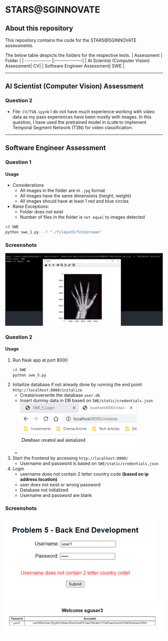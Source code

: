 # STARS@SGINNOVATE

## About this repository
This repository contains the code for the STARS@SGINNOVATE assessments. 

The below table despicts the folders for the respective tests.
| Assessment | Folder  | 
| ------------- |:-------------:| 
| AI Scientist (Computer Vision) Assessment| CV|
| Software Engineer Assessment| SWE | 

---

## AI Scientist (Computer Vision) Assessment
### Question 2 
- File: `CV/TSN.ipynb`
I do not have much experience working with video data as my pass experiences have been mostly with images. In this question, I have used the pretrained model in `GLUON` to implement Temporal Segment Network (TSN) for video classification. 

---

## Software Engineer Assessment
### Question 1
#### Usage
- Considerations
    - All images in the folder are in `.jpg` format
    - All images have the same dimensions (height, weight)
    - All images should have at least 1 red and blue circles
- Raise Exceptions:
    - Folder does not exist
    - Number of files in the folder is `not equal` to images detected
```sh
cd SWE
python swe_1.py --f "./filepath/foldername"
```
### Screenshots
![Xray](./SWE/screenshot/xray.png "Xray")

### Question 2
#### Usage
1. Run flask app at port 8000
    ```sh
    cd SWE
    python swe_5.py
    ```
2. Initailize database if not already done by running the end point: `http://localhost:8000/initalize`
    - Create/overwrite the database `user.db`
    - Insert dummy data in DB based on `SWE/static/credentials.json`
    - ![DB](./SWE/screenshot/database_ini.png "DB")
3. Start the frontend by accessing `http://localhost:8000/`
    - Username and password is based on `SWE/static/credentials.json`
4. Login
    - username does not contain 2 letter country code **(based on ip address location)**
    - user does not exist or wrong password
    - Database not initialized
    - Username and password are blank

### Screenshots
![fail](./SWE/screenshot/login1.png "login fail")
![success](./SWE/screenshot/login2.png "login success")
